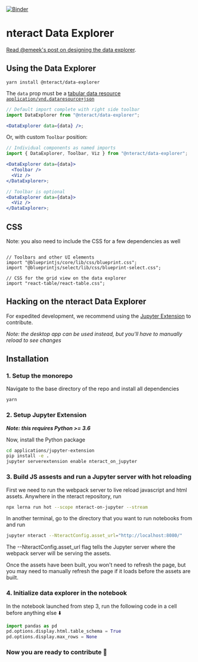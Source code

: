 [![Binder](https://mybinder.org/badge.svg)](https://mybinder.org/v2/gh/nteract/examples/master?urlpath=%2Fnteract%2Fedit%2Fpython%2Fhappiness.ipynb)

# nteract Data Explorer

[Read @emeek's post on designing the data explorer](https://blog.nteract.io/designing-the-nteract-data-explorer-f4476d53f897).

## Using the Data Explorer

```
yarn install @nteract/data-explorer
```

The `data` prop must be a [tabular data resource `application/vnd.dataresource+json`](https://frictionlessdata.io/specs/tabular-data-resource/)

```jsx
// Default import complete with right side toolbar
import DataExplorer from "@nteract/data-explorer";

<DataExplorer data={data} />;
```

Or, with custom `Toolbar` position:

```jsx
// Individual components as named imports
import { DataExplorer, Toolbar, Viz } from "@nteract/data-explorer";

<DataExplorer data={data}>
  <Toolbar />
  <Viz />
</DataExplorer>;

// Toolbar is optional
<DataExplorer data={data}>
  <Viz />
</DataExplorer>;
```

## CSS

Note: you also need to include the CSS for a few dependencies as well

```

// Toolbars and other UI elements
import "@blueprintjs/core/lib/css/blueprint.css";
import "@blueprintjs/select/lib/css/blueprint-select.css";

// CSS for the grid view on the data explorer
import "react-table/react-table.css";
```

## Hacking on the nteract Data Explorer

For expedited development, we recommend using the [Jupyter Extension](https://github.com/nteract/nteract/tree/master/applications/jupyter-extension) to contribute.

_Note: the desktop app can be used instead, but you'll have to manually reload to see changes_

## Installation

### 1. Setup the monorepo

Navigate to the base directory of the repo and install all dependencies

```bash
yarn
```

### 2. Setup Jupyter Extension

**_Note: this requires Python >= 3.6_**

Now, install the Python package

```bash
cd applications/jupyter-extension
pip install -e .
jupyter serverextension enable nteract_on_jupyter
```

### 3. Build JS assests and run a Jupyter server with hot reloading

First we need to run the webpack server to live reload javascript and html assets. Anywhere in the nteract repository, run

```bash
npx lerna run hot --scope nteract-on-jupyter --stream
```

In another terminal, go to the directory that you want to run notebooks from and run

```bash
jupyter nteract --NteractConfig.asset_url="http://localhost:8080/"
```

The --NteractConfig.asset_url flag tells the Jupyter server where the webpack server will be serving the assets.

Once the assets have been built, you won't need to refresh the page, but you may need to manually refresh the page if it loads before the assets are built.

### 4. Initialize data explorer in the notebook

In the notebook launched from step 3, run the following code in a cell before anything else :arrow_down:

```python
import pandas as pd
pd.options.display.html.table_schema = True
pd.options.display.max_rows = None
```

### Now you are ready to contribute :tada:
